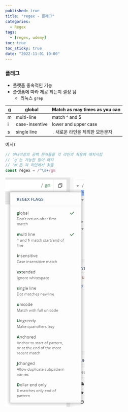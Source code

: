 ```yaml
---
published: true
title: "regex - 플래그"
categories:
  - Regex
tags:
  - [regex, udemy]
toc: true
toc_sticky: true
date: "2022-11-01 10:00"
---
```


### 플래그

* 플랫폼 종속적인 기능
* 플랫폼에 따라 제공 되는지 결정 됨
    * 리눅스 `grep`

| g    | global         | Match as may times as you can     |
| ---- | -------------- | --------------------------------- |
| m    | multi-line     | match ^ and $                     |
| i    | case-insentive | lower and upper case              |
| s    | single line    | `.` 새로운 라인을 제외한 모든문자 |

예시)

```js
// 하나이상의 공백 문자들을 각 라인의 처음에 매치시킴
// `g`는 가능한 많이 매치
// 'm'은 각 라인에서 찾음
const regex = /^\s+/gm
```

![image-20221101130022049](../../../assets/images/posts/2022-11-01-post-regex-5/image-20221101130022049.png)
